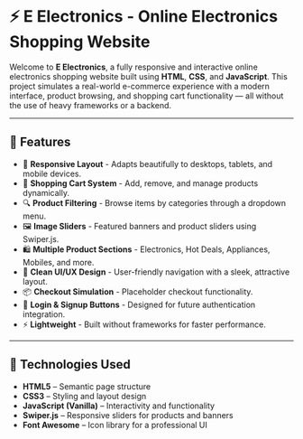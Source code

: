 # ⚡ E Electronics - Online Electronics Shopping Website

Welcome to **E Electronics**, a fully responsive and interactive online electronics shopping website built using **HTML**, **CSS**, and **JavaScript**. This project simulates a real-world e-commerce experience with a modern interface, product browsing, and shopping cart functionality — all without the use of heavy frameworks or a backend.

---

## 🌟 Features

- 🧭 **Responsive Layout** - Adapts beautifully to desktops, tablets, and mobile devices.
- 🛒 **Shopping Cart System** - Add, remove, and manage products dynamically.
- 🔍 **Product Filtering** - Browse items by categories through a dropdown menu.
- 🖼️ **Image Sliders** - Featured banners and product sliders using Swiper.js.
- 🛍️ **Multiple Product Sections** - Electronics, Hot Deals, Appliances, Mobiles, and more.
- 💬 **Clean UI/UX Design** - User-friendly navigation with a sleek, attractive layout.
- 📦 **Checkout Simulation** - Placeholder checkout functionality.
- 🔐 **Login & Signup Buttons** - Designed for future authentication integration.
- ⚡ **Lightweight** - Built without frameworks for faster performance.

---

## 🔧 Technologies Used

- **HTML5** – Semantic page structure
- **CSS3** – Styling and layout design
- **JavaScript (Vanilla)** – Interactivity and functionality
- **Swiper.js** – Responsive sliders for products and banners
- **Font Awesome** – Icon library for a professional UI
